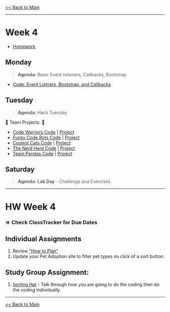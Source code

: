 [<< Back to Main](../README.md)

---
# Week 4
- [Homework](#hw-week-4)

## Monday
> **Agenda:** Basic Event listeners, Callbacks, Bootstrap

- [Code: Event Listners, Bootstrap, and Callbacks](./code/event-listeners/README.md)

## Tuesday
> **Agenda:** Hack Tuesday

:clap: Team Projects: :clap:
- [Code Warriors Code](https://github.com/nss-evening-cohort-13/color-flipper-hack-code-warriors-team-4) | [Project](https://nss-evening-cohort-13.github.io/color-flipper-hack-code-warriors-team-4/setup/)
- [Funky Code Bots Code](https://github.com/nss-evening-cohort-13/color-flipper-hack-funky-code-bots) | [Project](https://nss-evening-cohort-13.github.io/color-flipper-hack-funky-code-bots/setup/#)
- [Coolest Cats Code](https://github.com/nss-evening-cohort-13/color-flipper-hack-the-coolest-cats-team-2) | [Project](https://nss-evening-cohort-13.github.io/color-flipper-hack-the-coolest-cats-team-2/setup/)
- [The Nerd Herd Code](https://github.com/nss-evening-cohort-13/color-flipper-hack-the-nerd-herd) | [Project](https://nss-evening-cohort-13.github.io/color-flipper-hack-the-nerd-herd/setup/)
- [Team Pandas Code](https://github.com/nss-evening-cohort-13/color-flipper-hack-team-pandas) | [Project](https://nss-evening-cohort-13.github.io/color-flipper-hack-team-pandas/setup/)

## Saturday
> **Agenda:** **Lab Day** - Challenge and Exercises
---
# HW Week 4
### => Check ClassTracker for Due Dates

## Individual Assignments
1. Review ["How to Plan"](https://github.com/nashville-software-school/client-side-mastery/blob/master/book-2-the-neophyte/chapters/PLANNING_WALKTHROUGH.md)
1. Update your Pet Adoption site to filter pet types on click of a sort button.

## Study Group Assignment:
1. [Sorting Hat](https://github.com/nss-nightclass-projects/exercise-vault/blob/master/EVENTS_sorting_hat.md) - Talk through how you are going to do the coding then do the coding individually.

---
[<< Back to Main](../README.md)

